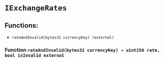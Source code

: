 # `IExchangeRates`

## Functions:

- `rateAndInvalid(bytes32 currencyKey) (external)`

### Function `rateAndInvalid(bytes32 currencyKey) → uint256 rate, bool isInvalid external`
